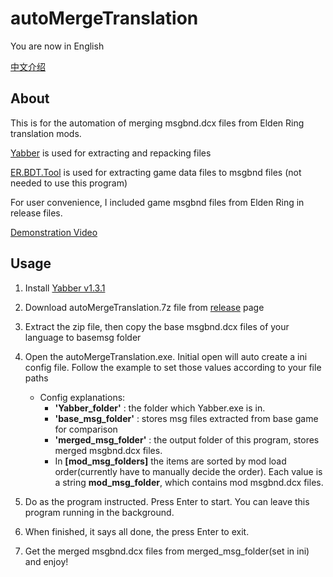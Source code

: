 # autoMergeTranslation

You are now in English

[中文介绍](README.zh_CN.md)

## **About**

This is for the automation of merging msgbnd.dcx files from Elden Ring translation mods.

[Yabber](https://github.com/JKAnderson/Yabber) is used for extracting and repacking files

[ER.BDT.Tool](https://github.com/Ekey/ER.BDT.Tool) is used for extracting game data files to msgbnd files (not needed to use this program)

For user convenience, I included game msgbnd files from Elden Ring in release files.

[Demonstration Video](https://youtu.be/gDca0l99abU)

## **Usage**

1. Install [Yabber v1.3.1](https://github.com/JKAnderson/Yabber/releases/tag/1.3.1)
2. Download autoMergeTranslation.7z file from [release](https://github.com/SkpC9/autoMergeTranslation/releases) page
3. Extract the zip file, then copy the base msgbnd.dcx files of your language to basemsg folder
4. Open the autoMergeTranslation.exe. Initial open will auto create a ini config file. Follow the example to set those values according to your file paths

    * Config explanations:
        * **'Yabber_folder'** : the folder which Yabber.exe is in.
        * **'base_msg_folder'** : stores msg files extracted from base game for comparison
        * **'merged_msg_folder'** : the output folder of this program, stores merged msgbnd.dcx files.
        * In **[mod_msg_folders]** the items are sorted by mod load order(currently have to manually decide the order). Each value is a string **mod_msg_folder**, which contains mod msgbnd.dcx files.

5. Do as the program instructed. Press Enter to start. You can leave this program running in the background.
6. When finished, it says all done, the press Enter to exit.
7. Get the merged msgbnd.dcx files from merged_msg_folder(set in ini) and enjoy!
